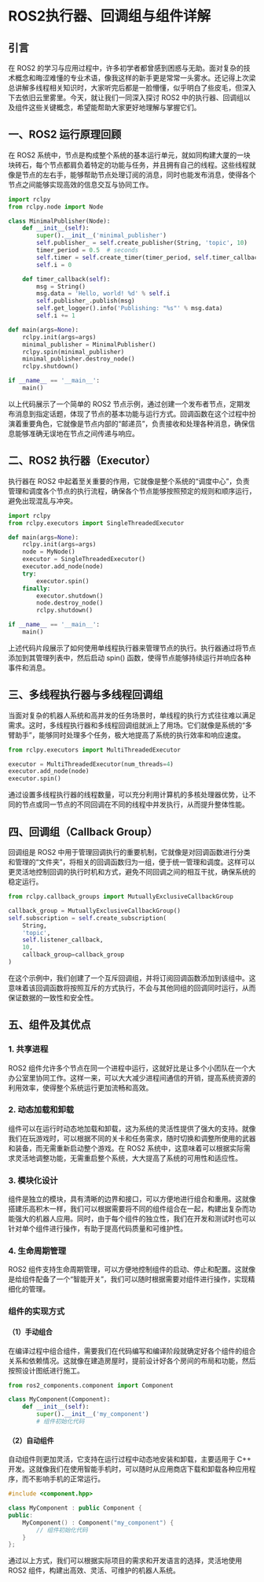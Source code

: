 # ROS2执行器、回调组与组件详解

## 引言

在 ROS2 的学习与应用过程中，许多初学者都曾感到困惑与无助。面对复杂的技术概念和晦涩难懂的专业术语，像我这样的新手更是常常一头雾水。还记得上次梁总讲解多线程相关知识时，大家听完后都是一脸懵懂，似乎明白了些皮毛，但深入下去依旧云里雾里。今天，就让我们一同深入探讨 ROS2 中的执行器、回调组以及组件这些关键概念，希望能帮助大家更好地理解与掌握它们。

## 一、ROS2 运行原理回顾

在 ROS2 系统中，节点是构成整个系统的基本运行单元，就如同构建大厦的一块块砖石，每个节点都肩负着特定的功能与任务，并且拥有自己的线程。这些线程就像是节点的左右手，能够帮助节点处理订阅的消息，同时也能发布消息，使得各个节点之间能够实现高效的信息交互与协同工作。

```python
import rclpy
from rclpy.node import Node

class MinimalPublisher(Node):
    def __init__(self):
        super().__init__('minimal_publisher')
        self.publisher_ = self.create_publisher(String, 'topic', 10)
        timer_period = 0.5  # seconds
        self.timer = self.create_timer(timer_period, self.timer_callback)
        self.i = 0

    def timer_callback(self):
        msg = String()
        msg.data = 'Hello, world! %d' % self.i
        self.publisher_.publish(msg)
        self.get_logger().info('Publishing: "%s"' % msg.data)
        self.i += 1

def main(args=None):
    rclpy.init(args=args)
    minimal_publisher = MinimalPublisher()
    rclpy.spin(minimal_publisher)
    minimal_publisher.destroy_node()
    rclpy.shutdown()

if __name__ == '__main__':
    main()
```

以上代码展示了一个简单的 ROS2 节点示例，通过创建一个发布者节点，定期发布消息到指定话题，体现了节点的基本功能与运行方式。回调函数在这个过程中扮演着重要角色，它就像是节点内部的“邮递员”，负责接收和处理各种消息，确保信息能够准确无误地在节点之间传递与响应。

## 二、ROS2 执行器（Executor）

执行器在 ROS2 中起着至关重要的作用，它就像是整个系统的“调度中心”，负责管理和调度各个节点的执行流程，确保各个节点能够按照预定的规则和顺序运行，避免出现混乱与冲突。

```python
import rclpy
from rclpy.executors import SingleThreadedExecutor

def main(args=None):
    rclpy.init(args=args)
    node = MyNode()
    executor = SingleThreadedExecutor()
    executor.add_node(node)
    try:
        executor.spin()
    finally:
        executor.shutdown()
        node.destroy_node()
        rclpy.shutdown()

if __name__ == '__main__':
    main()
```

上述代码片段展示了如何使用单线程执行器来管理节点的执行。执行器通过将节点添加到其管理列表中，然后启动 spin() 函数，使得节点能够持续运行并响应各种事件和消息。

## 三、多线程执行器与多线程回调组

当面对复杂的机器人系统和高并发的任务场景时，单线程的执行方式往往难以满足需求。这时，多线程执行器和多线程回调组就派上了用场。它们就像是系统的“多臂助手”，能够同时处理多个任务，极大地提高了系统的执行效率和响应速度。

```python
from rclpy.executors import MultiThreadedExecutor

executor = MultiThreadedExecutor(num_threads=4)
executor.add_node(node)
executor.spin()
```

通过设置多线程执行器的线程数量，可以充分利用计算机的多核处理器优势，让不同的节点或同一节点的不同回调在不同的线程中并发执行，从而提升整体性能。

## 四、回调组（Callback Group）

回调组是 ROS2 中用于管理回调执行的重要机制，它就像是对回调函数进行分类和管理的“文件夹”，将相关的回调函数归为一组，便于统一管理和调度。这样可以更灵活地控制回调的执行时机和方式，避免不同回调之间的相互干扰，确保系统的稳定运行。

```python
from rclpy.callback_groups import MutuallyExclusiveCallbackGroup

callback_group = MutuallyExclusiveCallbackGroup()
self.subscription = self.create_subscription(
    String,
    'topic',
    self.listener_callback,
    10,
    callback_group=callback_group
)
```

在这个示例中，我们创建了一个互斥回调组，并将订阅回调函数添加到该组中。这意味着该回调函数将按照互斥的方式执行，不会与其他同组的回调同时运行，从而保证数据的一致性和安全性。

## 五、组件及其优点

### 1. 共享进程

ROS2 组件允许多个节点在同一个进程中运行，这就好比是让多个小团队在一个大办公室里协同工作。这样一来，可以大大减少进程间通信的开销，提高系统资源的利用效率，使得整个系统运行更加流畅和高效。

### 2. 动态加载和卸载

组件可以在运行时动态地加载和卸载，这为系统的灵活性提供了强大的支持。就像我们在玩游戏时，可以根据不同的关卡和任务需求，随时切换和调整所使用的武器和装备，而无需重新启动整个游戏。在 ROS2 系统中，这意味着可以根据实际需求灵活地调整功能，无需重启整个系统，大大提高了系统的可用性和适应性。

### 3. 模块化设计

组件是独立的模块，具有清晰的边界和接口，可以方便地进行组合和重用。这就像搭建乐高积木一样，我们可以根据需要将不同的组件组合在一起，构建出复杂而功能强大的机器人应用。同时，由于每个组件的独立性，我们在开发和测试时也可以针对单个组件进行操作，有助于提高代码质量和可维护性。

### 4. 生命周期管理

ROS2 组件支持生命周期管理，可以方便地控制组件的启动、停止和配置。这就像是给组件配备了一个“智能开关”，我们可以随时根据需要对组件进行操作，实现精细化的管理。

### 组件的实现方式

#### （1）手动组合

在编译过程中组合组件，需要我们在代码编写和编译阶段就确定好各个组件的组合关系和依赖情况。这就像在建造房屋时，提前设计好各个房间的布局和功能，然后按照设计图纸进行施工。

```python
from ros2_components.component import Component

class MyComponent(Component):
    def __init__(self):
        super().__init__('my_component')
        # 组件初始化代码
```

#### （2）自动组件

自动组件则更加灵活，它支持在运行过程中动态地安装和卸载，主要适用于 C++ 开发。这就像我们在使用智能手机时，可以随时从应用商店下载和卸载各种应用程序，而不影响手机的正常运行。

```cpp
#include <component.hpp>

class MyComponent : public Component {
public:
    MyComponent() : Component("my_component") {
        // 组件初始化代码
    }
};
```

通过以上方式，我们可以根据实际项目的需求和开发语言的选择，灵活地使用 ROS2 组件，构建出高效、灵活、可维护的机器人系统。
